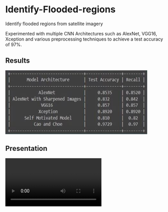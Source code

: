 # Identify-Flooded-regions
Identify flooded regions from satellite imagery

Experimented with multiple CNN Architectures such as AlexNet, VGG16, Xception and various preprocessing techniques to achieve a test accuracy of 97%.

## Results

![alt text](<Flood Damage Detection.JPG>)

## Presentation
<video controls src="Meeting_20220414_182600.mp4" title="Title"></video>